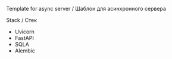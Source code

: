 Template for async server / Шаблон для асинхронного сервера 

Stack / Стек
 - Uvicorn
 - FastAPI
 - SQLA
 - Alembic